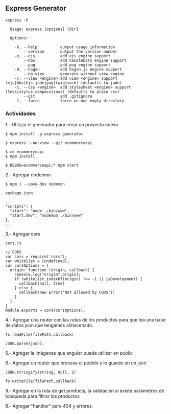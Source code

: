 ## Express Generator

```
express -h

  Usage: express [options] [dir]

  Options:

    -h, --help          output usage information
        --version       output the version number
    -e, --ejs           add ejs engine support
        --hbs           add handlebars engine support
        --pug           add pug engine support
    -H, --hogan         add hogan.js engine support
        --no-view       generate without view engine
    -v, --view <engine> add view <engine> support (ejs|hbs|hjs|jade|pug|twig|vash) (defaults to jade)
    -c, --css <engine>  add stylesheet <engine> support (less|stylus|compass|sass) (defaults to plain css)
        --git           add .gitignore
    -f, --force         force on non-empty directory
```

### Actividades

1.- Utilizar el generador para crear un proyecto nuevo

```
$ npm install -g express-generator

$ express --no-view --git ecommerceapi

$ cd ecommerceapi
$ npm install

$ DEBUG=ecommerceapi:* npm start
```

2.- Agregar nodemon

```
$ npm i --save-dev nodemon

package.json

...
"scripts": {
  "start": "node ./bin/www",
  "start.dev": "nodemon ./bin/www"
},
...
```


3.- Agregar cors

```
cors.js

// CORS
var cors = require('cors');
var whitelist = [undefined];
var corsOptions = {
  origin: function (origin, callback) {
    console.log("origin",origin);
    if (whitelist.indexOf(origin) !== -1 || isDevelopment) {
      callback(null, true)
    } else {
      callback(new Error('Not allowed by CORS'))
    }
  }
}
module.exports = cors(corsOptions);
```

4.- Agregar una router con las rutas de los productos para que lea una base de datos json que tengamos almacenada.

```
fs.readFile(filePath,callback)

JSON.parse(json);
```


5.- Agregar la imágenes que angular puede utilizar en public

6.- Agregar un router que procese el pedido y lo guarde en un json

```
JSON.stringify(string, null, 2)

fs.writeFile(filePath,callback)
```

9.- Agregar en la ruta de get products, la validación si existe parámetros de búsqueda para filtrar los productos

8.- Agregar "handler" para 404 y errores.
